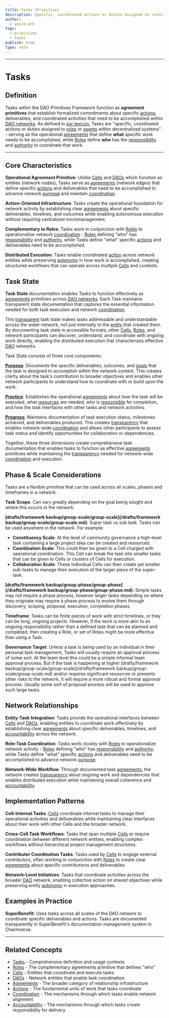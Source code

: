```yaml
---
title: Tasks (Primitive)
description: Specific, coordinated actions or duties assigned to roles or agents within decentralized systems
author:
  - yeoro.eth
tags:
  - primitives
  - tasks
publish: true
type: note
---
```


---


# Tasks

## Definition

Tasks within the DAO Primitives Framework function as **agreement primitives** that establish formalized commitments about specific [actions](/tags/actions.md), deliverables, and coordinated activities that need to be accomplished within [DAO networks](/artifacts/guides/dao-primitives-framework/group-primitives/daos.md). As defined in [our lexicon](/tags/tasks.md), Tasks are "specific, coordinated actions or duties assigned to [roles](/tags/roles.md) or [agents](/tags/agents.md) within decentralized systems" - serving as the operational [agreements](/tags/agreements.md) that define **what** specific work needs to be accomplished, while [Roles](/artifacts/guides/dao-primitives-framework/group-primitives/roles.md) define **who** has the [responsibility](/tags/responsibilities.md) and [authority](/tags/authorities.md) to coordinate that work.

---

## Core Characteristics

**Operational Agreement Primitive**: Unlike [Cells](/artifacts/guides/dao-primitives-framework/group-primitives/cells.md) and [DAOs](/artifacts/guides/dao-primitives-framework/group-primitives/daos.md) which function as entities (network nodes), Tasks serve as [agreements](/tags/agreements.md) (network edges) that define specific [actions](/tags/actions.md) and deliverables that need to be accomplished to advance network [purpose](/tags/purpose.md) and maintain [coordination](/tags/coordination.md).

**Action-Oriented Infrastructure**: Tasks create the operational foundation for network activity by establishing clear [agreements](/tags/agreements.md) about specific deliverables, timelines, and outcomes while enabling autonomous execution without requiring centralized micromanagement.

**Complementary to Roles**: Tasks work in conjunction with [Roles](/artifacts/guides/dao-primitives-framework/group-primitives/roles.md) to operationalize network [coordination](/tags/coordination.md) - [Roles](/artifacts/guides/dao-primitives-framework/group-primitives/roles.md) defining "who" has [responsibility](/tags/responsibilities.md) and [authority](/tags/authorities.md), while Tasks define "what" specific [actions](/tags/actions.md) and deliverables need to be accomplished.

**Distributed Execution**: Tasks enable coordinated [action](/tags/actions.md) across network entities while preserving [autonomy](/tags/autonomy.md) in how work is accomplished, creating structured workflows that can operate across multiple [Cells](/artifacts/guides/dao-primitives-framework/group-primitives/cells.md) and contexts.

## Task State

**Task State** documentation enables Tasks to function effectively as [agreements](/tags/agreements.md) primitives across [DAO networks](/artifacts/guides/dao-primitives-framework/group-primitives/daos.md). Each Task maintains transparent state documentation that captures the essential information needed for both task execution and network [coordination](/tags/coordination.md).

This [transparent](/tags/transparency.md) task state makes tasks addressable and understandable across the wider network, not just internally to the [entity](/artifacts/guides/dao-primitives-framework/group-primitives/cells.md) that created them. By documenting task state in accessible formats, other [Cells](/artifacts/guides/dao-primitives-framework/group-primitives/cells.md), [Roles](/artifacts/guides/dao-primitives-framework/group-primitives/roles.md), and network participants can discover, understand, and coordinate with ongoing work directly, enabling the distributed execution that characterizes effective [DAO](/artifacts/guides/dao-primitives-framework/group-primitives/daos.md) networks.

Task State consists of three core components:

**[Purpose](/tags/purpose.md)**: Documents the specific deliverables, outcomes, and [goals](/tags/goals.md) that the task is designed to accomplish within the network context. This creates clarity about the task's contribution to broader objectives and enables other network participants to understand how to coordinate with or build upon the work.

**[Practice](/tags/practices.md)**: Establishes the operational [agreements](/tags/agreements.md) about how the task will be executed, what [resources](/tags/resources.md) are needed, who is [responsible](/tags/responsibilities.md) for completion, and how the task interfaces with other tasks and network activities.

**[Progress](/tags/progress.md)**: Maintains documentation of task execution status, milestones achieved, and deliverables produced. This creates [transparency](/tags/transparency.md) that enables network-wide [coordination](/tags/coordination.md) and allows other participants to assess task status and identify opportunities for collaboration or dependencies.

Together, these three dimensions create comprehensive task documentation that enables tasks to function as effective [agreements](/tags/agreements.md) primitives while maintaining the [transparency](/tags/transparency.md) needed for network-wide [coordination](/tags/coordination.md) and execution.

## Phase & Scale Considerations

Tasks are a flexible primitive that can be used across all scales, phases and timeframes in a network.

**Task Scope**: Can vary greatly depending on the goal being sought and where this occurs in the network.

**[drafts/framework backup/group-scale/group-scale](/drafts/framework backup/group-scale/group-scale.md)**: Super task vs sub task. Tasks can be used anywhere in the network. For example:

- **Constituency Scale**: At the level of community governance a high-level task containing a large project idea can be created and resourced.
- **Coordination Scale**: This could then be given to a Cell charged with operational coordination. This Cell can break the task into smaller tasks that can be given to Cells or clusters of Cells for execution.
- **Collaboration Scale**: These individual Cells can then create yet smaller sub-tasks to manage their execution of the larger piece of the super-task.

**[drafts/framework backup/group-phase/group-phase](/drafts/framework backup/group-phase/group-phase.md)**: Simple tasks may not require a phase process, however larger tasks depending on where they originate may require a phase process to evolve them through discovery, scoping, proposal, execution, completion phases.

**Timeframe**: Tasks can be finite pieces of work with strict timelines, or they can be long, ongoing projects. However, if the work is more akin to an ongoing responsibility rather than a defined task that can be planned and completed, then creating a Role, or set of Roles might be more effective than using a Task.

**Governance Target**: Unless a task is being used by an individual in their personal task management, Tasks will usually require an approval process of some sort. At the team level this could be a simple informal team approval process. But if the task is happening at higher [drafts/framework backup/group-scale/group-scale](/drafts/framework backup/group-scale/group-scale.md) and/or requires significant resources or presents other risks to the network, it will require a more robust and formal approval process. Usually some sort of proposal process will be used to approve such large tasks.

## Network Relationships

**Entity-Task Integration**: Tasks provide the operational interfaces between [Cells](/artifacts/guides/dao-primitives-framework/group-primitives/cells.md) and [DAOs](/artifacts/guides/dao-primitives-framework/group-primitives/daos.md), enabling entities to coordinate work effectively by establishing clear [agreements](/tags/agreements.md) about specific deliverables, timelines, and [accountability](/tags/accountability.md) across the network.

**Role-Task Coordination**: Tasks work closely with [Roles](/artifacts/guides/dao-primitives-framework/group-primitives/roles.md) to operationalize network activity - [Roles](/artifacts/guides/dao-primitives-framework/group-primitives/roles.md) defining "who" has [responsibility](/tags/responsibilities.md) and [authority](/tags/authorities.md), while Tasks define "what" specific [actions](/tags/actions.md) and deliverables need to be accomplished to advance network [purpose](/tags/purpose.md).

**Network-Wide Workflow**: Through documented task [agreements](/tags/agreements.md), the network creates [transparency](/tags/transparency.md) about ongoing work and dependencies that enables distributed execution while maintaining overall coherence and [accountability](/tags/accountability.md).

## Implementation Patterns

**Cell-Internal Tasks**: [Cells](/artifacts/guides/dao-primitives-framework/group-primitives/cells.md) coordinate internal tasks to manage their operational activities and deliverables while maintaining clear interfaces about their work with other Cells and the broader network.

**Cross-Cell Task Workflows**: Tasks that span multiple [Cells](/artifacts/guides/dao-primitives-framework/group-primitives/cells.md) or require coordination between different network entities, enabling complex workflows without hierarchical project management structures.

**Contributor Coordination Tasks**: Tasks used by [Cells](/artifacts/guides/dao-primitives-framework/group-primitives/cells.md) to engage external contributors, often working in conjunction with [Roles](/artifacts/guides/dao-primitives-framework/group-primitives/roles.md) to create clear [agreements](/tags/agreements.md) about specific contributions and deliverables.

**Network-Level Initiatives**: Tasks that coordinate activities across the broader [DAO](/artifacts/guides/dao-primitives-framework/group-primitives/daos.md) network, enabling collective action on shared objectives while preserving entity [autonomy](/tags/autonomy.md) in execution approaches.

## Examples in Practice

**SuperBenefit**: Uses tasks across all scales of the DAO network to coordinate specific deliverables and actions. Tasks are documented transparently in SuperBenefit's documentation management system in Charmverse. 

---

## Related Concepts

- [Tasks](/tags/tasks.md) - Comprehensive definition and usage contexts
- [Roles](/artifacts/guides/dao-primitives-framework/group-primitives/roles.md) - The complementary agreements primitive that defines "who"
- [Cells](/artifacts/guides/dao-primitives-framework/group-primitives/cells.md) - Entities that coordinate and execute tasks
- [DAOs](/artifacts/guides/dao-primitives-framework/group-primitives/daos.md) - Network entities that enable task coordination
- [Agreements](/tags/agreements.md) - The broader category of relationship infrastructure
- [Actions](/tags/actions.md) - The fundamental units of work that tasks coordinate
- [Coordination](/tags/coordination.md) - The mechanisms through which tasks enable network alignment
- [Accountability](/tags/accountability.md) - The mechanisms through which tasks create responsibility for delivery


